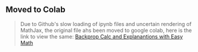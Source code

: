 ## Moved to Colab

> Due to Github's slow loading of ipynb files and uncertain rendering of MathJax, the original file ahs been moved to google colab, here is the link to view the same: [Backprop Calc and Explanantions with Easy Math](https://colab.research.google.com/drive/1yF0-ZhPBJhJn3kTgHnqBPZV4AxeD4HKl)

